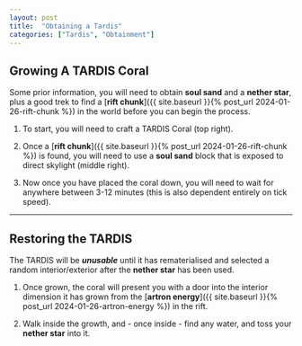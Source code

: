 ```yaml
---
layout: post
title:  "Obtaining a Tardis"
categories: ["Tardis", "Obtainment"]
---
```


## Growing A TARDIS Coral
Some prior information, you will need to obtain **soul sand** and a **nether star**, 
plus a good trek to find a [**rift chunk**]({{ site.baseurl }}{% post_url 2024-01-26-rift-chunk %}) in the world before you can begin the process.

1. To start, you will need to craft a TARDIS Coral (top right).

2. Once a [**rift chunk**]({{ site.baseurl }}{% post_url 2024-01-26-rift-chunk %}) is found, you will need to use a **soul sand** block that is exposed to direct skylight (middle right).

3. Now once you have placed the coral down, you will need to wait for anywhere between 3-12 minutes (this is also dependent entirely on tick speed).

---

## Restoring the TARDIS
The TARDIS will be ***unusable*** until it has rematerialised and selected a random interior/exterior after the **nether star** has been used.

1. Once grown, the coral will present you with a door into the interior dimension it has grown from the [**artron energy**]({{ site.baseurl }}{% post_url 2024-01-26-artron-energy %}) in the rift.

2. Walk inside the growth, and - once inside - find any water, and toss your **nether star** into it.
